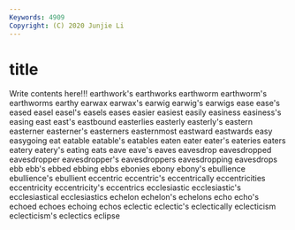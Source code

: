 ```yaml
---
Keywords: 4909
Copyright: (C) 2020 Junjie Li
---
```


# title

Write contents here!!!
earthwork's 
earthworks
earthworm 
earthworm's 
earthworms 
earthy 
earwax 
earwax's 
earwig 
earwig's 
earwigs 
ease
ease's 
eased 
easel 
easel's 
easels 
eases 
easier 
easiest 
easily 
easiness
easiness's 
easing 
east 
east's 
eastbound 
easterlies 
easterly 
easterly's 
eastern 
easterner
easterner's 
easterners 
easternmost 
eastward 
eastwards 
easy 
easygoing 
eat 
eatable 
eatable's
eatables 
eaten 
eater 
eater's 
eateries 
eaters 
eatery 
eatery's 
eating 
eats
eave 
eave's 
eaves 
eavesdrop 
eavesdropped 
eavesdropper 
eavesdropper's 
eavesdroppers 
eavesdropping 
eavesdrops
ebb 
ebb's 
ebbed 
ebbing 
ebbs 
ebonies 
ebony 
ebony's 
ebullience 
ebullience's
ebullient 
eccentric 
eccentric's 
eccentrically 
eccentricities 
eccentricity 
eccentricity's 
eccentrics 
ecclesiastic 
ecclesiastic's
ecclesiastical 
ecclesiastics 
echelon 
echelon's 
echelons 
echo 
echo's 
echoed 
echoes 
echoing
echos 
eclectic 
eclectic's 
eclectically 
eclecticism 
eclecticism's 
eclectics 
eclipse 
